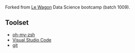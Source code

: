 Forked from [Le Wagon](https://www.lewagon.com) Data Science bootcamp (batch 1009).

## Toolset

- [oh-my-zsh](http://ohmyz.sh/)
- [Visual Studio Code](https://code.visualstudio.com/)
- [git](https://git-scm.com/)
